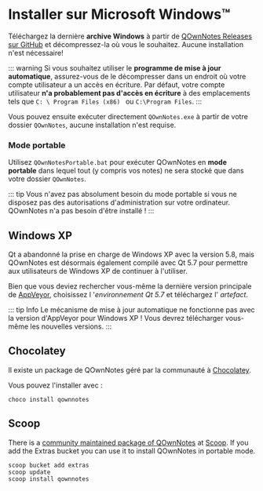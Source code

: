 # Installer sur Microsoft Windows™

Téléchargez la dernière **archive Windows** à partir de [QOwnNotes Releases sur GitHub](https://github.com/pbek/QOwnNotes/releases) et décompressez-la où vous le souhaitez. Aucune installation n'est nécessaire!

::: warning
Si vous souhaitez utiliser le **programme de mise à jour automatique**, assurez-vous de le décompresser dans un endroit où votre compte utilisateur a un accès en écriture. Par défaut, votre compte utilisateur **n'a probablement pas d'accès en écriture** à des emplacements tels que `C: \ Program Files (x86) ` ou `C:\Program Files`.
:::

Vous pouvez ensuite exécuter directement `QOwnNotes.exe` à partir de votre dossier `QOwnNotes`, aucune installation n'est requise.

### Mode portable

Utilisez `QOwnNotesPortable.bat` pour exécuter QOwnNotes en **mode portable** dans lequel tout (y compris vos notes) ne sera stocké que dans votre dossier `QOwnNotes`.

::: tip
Vous n'avez pas absolument besoin du mode portable si vous ne disposez pas des autorisations d'administration sur votre ordinateur. QOwnNotes n'a pas besoin d'être installé !
:::

## Windows XP

Qt a abandonné la prise en charge de Windows XP avec la version 5.8, mais QOwnNotes est désormais également compilé avec Qt 5.7 pour permettre aux utilisateurs de Windows XP de continuer à l'utiliser.

Bien que vous deviez rechercher vous-même la dernière version principale de [AppVeyor](https://ci.appveyor.com/project/pbek/qownnotes/history), choisissez l '*environnement Qt 5.7* et téléchargez l' *artefact*.

::: tip Info
Le mécanisme de mise à jour automatique ne fonctionne pas avec la version d'AppVeyor pour Windows XP ! Vous devrez télécharger vous-même les nouvelles versions.
:::

## Chocolatey

Il existe un package de QOwnNotes géré par la communauté à [Chocolatey](https://chocolatey.org/packages/qownnotes/).

Vous pouvez l'installer avec :

```shell
choco install qownnotes
```

## Scoop

There is a [community maintained package of QOwnNotes](https://github.com/ScoopInstaller/Extras/blob/master/bucket/qownnotes.json) at [Scoop](https://scoop.sh/). If you add the Extras bucket you can use it to install QOwnNotes in portable mode.

```shell
scoop bucket add extras
scoop update
scoop install qownnotes
```
